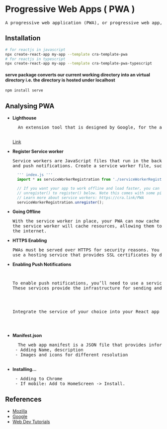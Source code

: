 # Progressive Web Apps ( PWA )

<pre>
A progressive web application (PWA), or progressive web app, is a type of application software delivered through the web, built using common web technologies including HTML, CSS, JavaScript, and WebAssembly. It is intended to work on any platform with a standards-compliant browser, including desktop and mobile devices.
</pre>

## Installation

```bash
# for reactjs in javascript
npx create-react-app my-app --template cra-template-pwa
# for reactjs in typescript
npx create-react-app my-app --template cra-template-pwa-typescript
```
#### serve package converts our current working directory into an virtual directory i.e. the directory is hosted under localhost

```bash
npm install serve
```

## Analysing PWA

+ **Lighthouse**
    <pre>
    An extension tool that is designed by Google, for the analysis of PWAs
    </pre>
    [Link](https://developer.chrome.com/docs/lighthouse/pwa/load-fast-enough-for-pwa)

+ **Register Service worker**
  
  <pre>
  Service workers are JavaScript files that run in the background and enable features like offline functionality 
  and push notifications. Create a service worker file, such as service-worker.js, in the public directory.
  </pre>
  
  ```js
    ''' index.js '''
    import * as serviceWorkerRegistration from './serviceWorkerRegistration';

    // If you want your app to work offline and load faster, you can change
    // unregister() to register() below. Note this comes with some pitfalls.
    // Learn more about service workers: https://cra.link/PWA
    serviceWorkerRegistration.unregister();
  ```

+ **Going Offline**
  
  <pre>
  With the service worker in place, your PWA can now cache assets and work offline. When users visit your PWA, 
  the service worker will cache resources, allowing them to access your app even when they’re not connected to 
  the internet.
  </pre>
  
+ **HTTPS Enabling**
  
  <pre>
  PWAs must be served over HTTPS for security reasons. You can obtain a free SSL certificate from Let’s Encrypt or 
  use a hosting service that provides SSL certificates by default.
  </pre>
  
+ **Enabling Push Notifications**
    
    <pre>
    <p>To enable push notifications, you’ll need to use a service like Firebase Cloud Messaging (FCM) or OneSignal. <br>These services provide the infrastructure for sending and receiving push notifications in your PWA.</p>
    <p>Integrate the service of your choice into your React app and follow their documentation to enable push notifications.</p>
    </pre>
    
+ **Manifest.json**
    <pre>
    The web app manifest is a JSON file that provides information about your PWA.
   - Adding Name, description
   - Images and icons for different resolution
    </pre>
+ **Installing...**
  <pre>
   - Adding to Chrome
   - If mobile: Add to HomeScreen -> Install. 
  </pre>
  

## References
- [Mozilla](https://developer.mozilla.org/en-US/docs/Web/Progressive_web_apps)
- [Google](https://web.dev/explore/progressive-web-apps)
- [Web Dev Tutorials](https://web.dev/learn/pwa/)